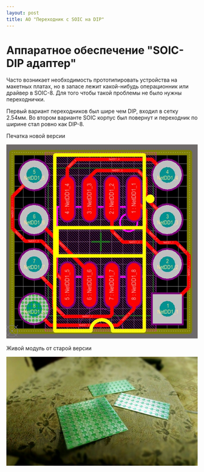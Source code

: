 ```yaml
---
layout: post
title: АО "Переходник с SOIC на DIP"
---
```


# Аппаратное обеспечение "SOIC-DIP адаптер"

Часто возникает необходимость прототипировать устройства на макетных платах, но в запасе лежит какой-нибудь операционник или драйвер в SOIC-8. Для того чтобы такой проблемы не было нужны переходнички.

Первый вариант переходников был шире чем DIP, входил в сетку 2.54мм. Во втором варианте SOIC корпус был повернут и переходник по ширине стал ровно как DIP-8.

Печатка новой версии

![](/images/soic8dip/PCB.JPG)

Живой модуль от старой версии

![](/images/soic8dip/REAL.jpg)

